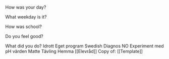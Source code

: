 How was your day?

What weekday is it?

How was school?

Do you feel good?

What did you do?
Idrott
Eget program
Swedish
Diagnos
NO
Experiment med pH värden
Matte
Tävling
Hemma
[[Elevråd]]
Copy of:
[[Template]]